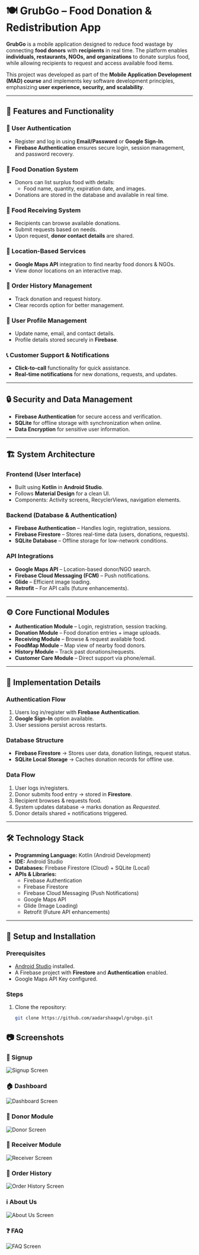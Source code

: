 # 🍽️ GrubGo – Food Donation & Redistribution App

**GrubGo** is a mobile application designed to reduce food wastage by connecting **food donors** with **recipients** in real time. The platform enables **individuals, restaurants, NGOs, and organizations** to donate surplus food, while allowing recipients to request and access available food items.  

This project was developed as part of the **Mobile Application Development (MAD) course** and implements key software development principles, emphasizing **user experience, security, and scalability**.

---

## 🚀 Features and Functionality

### 🔐 User Authentication
- Register and log in using **Email/Password** or **Google Sign-In**.
- **Firebase Authentication** ensures secure login, session management, and password recovery.

### 🍴 Food Donation System
- Donors can list surplus food with details:
  - Food name, quantity, expiration date, and images.
- Donations are stored in the database and available in real time.

### 🥗 Food Receiving System
- Recipients can browse available donations.
- Submit requests based on needs.
- Upon request, **donor contact details** are shared.

### 📍 Location-Based Services
- **Google Maps API** integration to find nearby food donors & NGOs.
- View donor locations on an interactive map.

### 📜 Order History Management
- Track donation and request history.
- Clear records option for better management.

### 👤 User Profile Management
- Update name, email, and contact details.
- Profile details stored securely in **Firebase**.

### 📞 Customer Support & Notifications
- **Click-to-call** functionality for quick assistance.
- **Real-time notifications** for new donations, requests, and updates.

---

## 🔒 Security and Data Management
- **Firebase Authentication** for secure access and verification.  
- **SQLite** for offline storage with synchronization when online.  
- **Data Encryption** for sensitive user information.  

---

## 🏗️ System Architecture

### Frontend (User Interface)
- Built using **Kotlin** in **Android Studio**.
- Follows **Material Design** for a clean UI.
- Components: Activity screens, RecyclerViews, navigation elements.

### Backend (Database & Authentication)
- **Firebase Authentication** – Handles login, registration, sessions.
- **Firebase Firestore** – Stores real-time data (users, donations, requests).
- **SQLite Database** – Offline storage for low-network conditions.

### API Integrations
- **Google Maps API** – Location-based donor/NGO search.
- **Firebase Cloud Messaging (FCM)** – Push notifications.
- **Glide** – Efficient image loading.
- **Retrofit** – For API calls (future enhancements).

---

## ⚙️ Core Functional Modules
- **Authentication Module** – Login, registration, session tracking.
- **Donation Module** – Food donation entries + image uploads.
- **Receiving Module** – Browse & request available food.
- **FoodMap Module** – Map view of nearby food donors.
- **History Module** – Track past donations/requests.
- **Customer Care Module** – Direct support via phone/email.

---

## 🔄 Implementation Details

### Authentication Flow
1. Users log in/register with **Firebase Authentication**.  
2. **Google Sign-In** option available.  
3. User sessions persist across restarts.  

### Database Structure
- **Firebase Firestore** → Stores user data, donation listings, request status.  
- **SQLite Local Storage** → Caches donation records for offline use.  

### Data Flow
1. User logs in/registers.  
2. Donor submits food entry → stored in **Firestore**.  
3. Recipient browses & requests food.  
4. System updates database → marks donation as *Requested*.  
5. Donor details shared + notifications triggered.  

---

## 🛠️ Technology Stack

- **Programming Language:** Kotlin (Android Development)  
- **IDE:** Android Studio  
- **Databases:** Firebase Firestore (Cloud) + SQLite (Local)  
- **APIs & Libraries:**
  - Firebase Authentication
  - Firebase Firestore
  - Firebase Cloud Messaging (Push Notifications)
  - Google Maps API
  - Glide (Image Loading)
  - Retrofit (Future API enhancements)

---

## 📲 Setup and Installation

### Prerequisites
- [Android Studio](https://developer.android.com/studio) installed.  
- A Firebase project with **Firestore** and **Authentication** enabled.  
- Google Maps API Key configured.  

### Steps
1. Clone the repository:
   ```bash
   git clone https://github.com/aadarshaagwl/grubgo.git


## 📷 Screenshots

### 📝 Signup
![Signup Screen](signup.jpg)

### 🏠 Dashboard
![Dashboard Screen](dashboard.jpg)

### 🍴 Donor Module
![Donor Screen](donor.jpg)

### 🥗 Receiver Module
![Receiver Screen](receiver.jpg)

### 📜 Order History
![Order History Screen](orderhistory.jpg)

### ℹ️ About Us
![About Us Screen](aboutus.jpg)

### ❓ FAQ
![FAQ Screen](faq.jpg)

